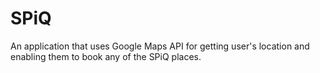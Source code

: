# SPiQ

An application that uses Google Maps API for getting user's location and enabling them to book any of the SPiQ places.
